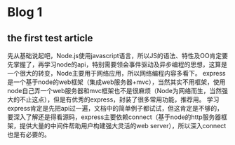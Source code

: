 # Blog 1
## the first test article

先从基础说起吧，Node.js使用javascript语言，所以JS的语法、特性及OO肯定要先掌握了，再学习node的api，特别需要领会事件驱动及异步编程的思想，这算是一个很大的转变，Node主要用于网络应用，所以网络编程内容多看下。 
express是一个基于node的web框架（集成web服务器+mvc），当然其实不用框架，使用node自己弄一个web服务器和mvc框架也不是很麻烦（Node为网络而生，当然强大的不止这点），但是有优秀的express，封装了很多常用功能，推荐用。 
学习express肯定是先把api过一遍，文档中的简单例子都试试，但这肯定是不够的，要深入了解还是得看源码，express主要依赖connect（基于node的http服务器框架，提供大量的中间件帮助用户构建强大灵活的web server），所以深入connect也是有必要的。 
